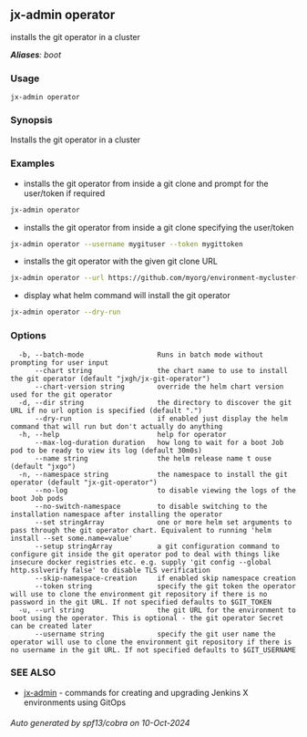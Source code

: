 ## jx-admin operator

installs the git operator in a cluster

***Aliases**: boot*

### Usage

```
jx-admin operator
```

### Synopsis

Installs the git operator in a cluster

### Examples

  * installs the git operator from inside a git clone and prompt for the user/token if required
  
  ```bash
  jx-admin operator
  ```
  
  * installs the git operator from inside a git clone specifying the user/token
  
  ```bash
  jx-admin operator --username mygituser --token mygittoken
  ```
  
  * installs the git operator with the given git clone URL
  
  ```bash
  jx-admin operator --url https://github.com/myorg/environment-mycluster-dev.git --username myuser --token myuser
  ```
  
  * display what helm command will install the git operator
  
  ```bash
  jx-admin operator --dry-run
  ```

### Options

```
  -b, --batch-mode                  Runs in batch mode without prompting for user input
      --chart string                the chart name to use to install the git operator (default "jxgh/jx-git-operator")
      --chart-version string        override the helm chart version used for the git operator
  -d, --dir string                  the directory to discover the git URL if no url option is specified (default ".")
      --dry-run                     if enabled just display the helm command that will run but don't actually do anything
  -h, --help                        help for operator
      --max-log-duration duration   how long to wait for a boot Job pod to be ready to view its log (default 30m0s)
      --name string                 the helm release name t ouse (default "jxgo")
  -n, --namespace string            the namespace to install the git operator (default "jx-git-operator")
      --no-log                      to disable viewing the logs of the boot Job pods
      --no-switch-namespace         to disable switching to the installation namespace after installing the operator
      --set stringArray             one or more helm set arguments to pass through the git operator chart. Equivalent to running 'helm install --set some.name=value'
      --setup stringArray           a git configuration command to configure git inside the git operator pod to deal with things like insecure docker registries etc. e.g. supply 'git config --global http.sslverify false' to disable TLS verification
      --skip-namespace-creation     if enabled skip namespace creation
      --token string                specify the git token the operator will use to clone the environment git repository if there is no password in the git URL. If not specified defaults to $GIT_TOKEN
  -u, --url string                  the git URL for the environment to boot using the operator. This is optional - the git operator Secret can be created later
      --username string             specify the git user name the operator will use to clone the environment git repository if there is no username in the git URL. If not specified defaults to $GIT_USERNAME
```

### SEE ALSO

* [jx-admin](jx-admin.md)	 - commands for creating and upgrading Jenkins X environments using GitOps

###### Auto generated by spf13/cobra on 10-Oct-2024
